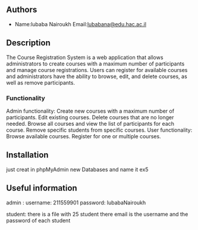 ## Authors
* Name:lubaba Nairoukh Email:lubabana@edu.hac.ac.il


## Description
The Course Registration System is a web application that allows administrators 
to create courses with a maximum number of participants and manage course registrations. 
Users can register for available courses and administrators have the ability to browse, edit, and delete courses,
as well as remove participants.



### Functionality
Admin functionality:
Create new courses with a maximum number of participants.
Edit existing courses.
Delete courses that are no longer needed.
Browse all courses and view the list of participants for each course.
Remove specific students from specific courses.
User functionality:
Browse available courses.
Register for one or multiple courses.
## Installation

just creat in phpMyAdmin new Databases and name it ex5

## Useful information

admin : username: 211559901
password: lubabaNairoukh

student:
there is a file with 25 student there email is the username and the password of each student